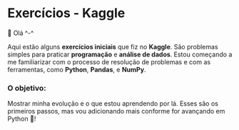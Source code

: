 # Exercícios - Kaggle
🤗 Olá ^-^

Aqui estão alguns **exercícios iniciais** que fiz no **Kaggle**. São problemas simples para praticar **programação** e **análise de dados**. Estou começando a me familiarizar com o processo de resolução de problemas e com as ferramentas, como **Python**, **Pandas**, e **NumPy**.
  
### O objetivo:
Mostrar minha evolução e o que estou aprendendo por lá. Esses são os primeiros passos, mas vou adicionando mais conforme for avançando em Python 🐍!

